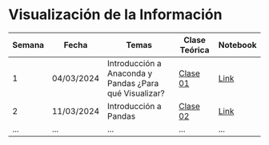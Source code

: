 # Visualización de la Información
| Semana | Fecha       | Temas           | Clase Teórica                                   | Notebook                                       |
|--------|-------------|-----------------|-------------------------------------------------|------------------------------------------------|
| 1      | 04/03/2024  |Introducción a Anaconda y Pandas ¿Para qué Visualizar?  | [Clase 01](clases_teoricas/clase01.pdf)| [Link](clases_practicas/clase01.ipynb)                       |
| 2      | 11/03/2024  | Introducción a Pandas  | [Clase 02](url_de_la_clase_teorica)                | [Link](clases_practicas/clase01.ipynb)                       |
| ...    | ...        | ...             | ...                                             | ...                                            |

